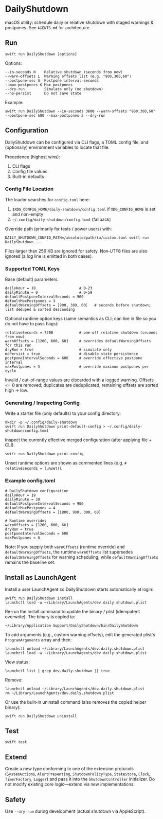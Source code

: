 # DailyShutdown

macOS utility: schedule daily or relative shutdown with staged warnings & postpones. See `AGENTS.md` for architecture.

## Run
```
swift run DailyShutdown [options]
```
Options:
```
--in-seconds N    Relative shutdown (seconds from now)
--warn-offsets L  Warning offsets list (e.g. "900,300,60")
--postpone-sec S  Postpone interval seconds
--max-postpones K Max postpones
--dry-run         Simulate only (no shutdown)
--no-persist      Do not save state
```
Example:
```
swift run DailyShutdown --in-seconds 3600 --warn-offsets "900,300,60" --postpone-sec 600 --max-postpones 2 --dry-run
```

## Configuration

DailyShutdown can be configured via CLI flags, a TOML config file, and (optionally) environment variables to locate that file.

Precedence (highest wins):
1. CLI flags
2. Config file values
3. Built-in defaults

### Config File Location
The loader searches for `config.toml` here:
1. `$XDG_CONFIG_HOME/daily-shutdown/config.toml` if `XDG_CONFIG_HOME` is set and non-empty
2. `~/.config/daily-shutdown/config.toml` (fallback)

Override path (primarily for tests / power users) with:
```
DAILY_SHUTDOWN_CONFIG_PATH=/absolute/path/to/custom.toml swift run DailyShutdown ...
```

Files larger than 256 KB are ignored for safety. Non‑UTF8 files are also ignored (a log line is emitted in both cases).

### Supported TOML Keys
Base (default) parameters:
```
dailyHour = 18                    # 0-23
dailyMinute = 0                   # 0-59
defaultPostponeIntervalSeconds = 900
defaultMaxPostpones = 3
defaultWarningOffsets = [900, 300, 60]   # seconds before shutdown; list deduped & sorted descending
```

Optional runtime option keys (same semantics as CLI; can live in file so you do not have to pass flags):
```
relativeSeconds = 7200            # one-off relative shutdown (seconds from now)
warnOffsets = [1200, 600, 60]     # overrides defaultWarningOffsets for this run
dryRun = true                     # simulate only
noPersist = true                  # disable state persistence
postponeIntervalSeconds = 600     # override effective postpone interval
maxPostpones = 5                  # override maximum postpones per cycle
```

Invalid / out-of-range values are discarded with a logged warning. Offsets <= 0 are removed; duplicates are deduplicated; remaining offsets are sorted high → low.

### Generating / Inspecting Config
Write a starter file (only defaults) to your config directory:
```
mkdir -p ~/.config/daily-shutdown
swift run DailyShutdown print-default-config > ~/.config/daily-shutdown/config.toml
```

Inspect the currently effective merged configuration (after applying file + CLI):
```
swift run DailyShutdown print-config
```

Unset runtime options are shown as commented lines (e.g. `# relativeSeconds = (unset)`).

### Example config.toml
```
# DailyShutdown configuration
dailyHour = 19
dailyMinute = 30
defaultPostponeIntervalSeconds = 900
defaultMaxPostpones = 4
defaultWarningOffsets = [1800, 900, 300, 60]

# Runtime overrides
warnOffsets = [1200, 600, 60]
dryRun = true
postponeIntervalSeconds = 600
maxPostpones = 6
```

Note: If you supply both `warnOffsets` (runtime override) and `defaultWarningOffsets`, the runtime `warnOffsets` list supersedes `defaultWarningOffsets` for warning scheduling, while `defaultWarningOffsets` remains the baseline set.

## Install as LaunchAgent
Install a user LaunchAgent so DailyShutdown starts automatically at login:
```
swift run DailyShutdown install
launchctl load -w ~/Library/LaunchAgents/dev.daily.shutdown.plist
```
Re-run the install command to update the binary / plist (idempotent overwrite). The binary is copied to:
```
~/Library/Application Support/DailyShutdown/bin/DailyShutdown
```
To add arguments (e.g., custom warning offsets), edit the generated plist's `ProgramArguments` array and then:
```
launchctl unload ~/Library/LaunchAgents/dev.daily.shutdown.plist
launchctl load -w ~/Library/LaunchAgents/dev.daily.shutdown.plist
```
View status:
```
launchctl list | grep dev.daily.shutdown || true
```
Remove:
```
launchctl unload ~/Library/LaunchAgents/dev.daily.shutdown.plist
rm ~/Library/LaunchAgents/dev.daily.shutdown.plist
```
Or use the built-in uninstall command (also removes the copied helper binary):
```
swift run DailyShutdown uninstall
```

## Test
```
swift test
```

## Extend
Create a new type conforming to one of the extension protocols (`SystemActions`, `AlertPresenting`, `ShutdownPolicyType`, `StateStore`, `Clock`, `TimerFactory`, `Logger`) and pass it into the `ShutdownController` initializer. Do not modify existing core logic—extend via new implementations.

## Safety
Use `--dry-run` during development (actual shutdown via AppleScript).

